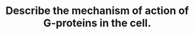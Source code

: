 ---
title: "Describe the mechanism of action of G-proteins in the cell."
entityType: SAQ
exam: PEX
college: ANZCA
year: 2004
sitting: B
question: 15
passRate: 60
EC_expectedDomains:
- "To achieve a pass mark, it was expected that the answer would include: An indication of the general concept of G-proteins acting as a kind of transducer, converting an extra- cellular event (ligand associating with a G-protein coupled receptor (GPCR)) into a series of intra- cellular events involving 2nd messenger systems, A summary of the sequence of events that occurs in this transduction i.e. ligand binds to receptor, brings about a conformational change such that the α-subunit of the G-protein binds GTP, then dissociates from the βγ subunits. The α-GTP then activates a 2nd messenger system, or directly acts upon an ion channel, in some cases the βγ subunit can also activate ion channels. The intrinsic GTP- ase of the α-subunit acts as a self-limiting step to deactivate and allow recombination of the subunits, Mention of at least a couple of different kinds of G-proteins e.g. Gs, Gi, Gq, Gt, etc and their associated 2nd messenger systems e.g. adenylate cyclase/cAMP, PLC/IP3/DAG, cardiac K-channels, etc, Preferably, examples of receptors associated with each of the mentioned G-protein types."
EC_extraCredit:
- "Extra marks were obtained for a detailed description of the mechanism described above, including for mentioning and understanding such features of the system as amplification, self-regulation, uni-directionality and sustained duration; for more complete lists of G-protein types and associated 2nd messengers; for accurate description of the structure as currently appreciated; and also for mention of the existence of “small G” proteins and their role in intracellular organelle function and gene expression."
EC_errorsCommon:
- "Common mistakes, none of which precluded passing the question as a whole, were: describing the G-protein as either a receptor or as a 2nd messenger. Often answers began by saying the G-protein was a receptor then describing the process outlined above where the GPCR is a separate entity. , stating that G-proteins are guanine nucleotides or similar comments, describing the role of ATP rather than GTP in activation, describing the structure of G-proteins as serpentine, 7-trans-membrane-spanning, or similar"
- "Some answers gave great detail on the roles of cAMP, DAG, IP3 etc which while usually correct was not relevant and so did not score marks."
---